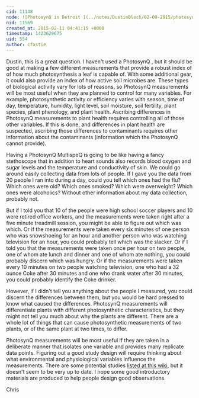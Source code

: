 ```yaml
---
cid: 11148
node: ![PhotosynQ in Detroit ](../notes/DustinBlock/02-09-2015/photosynq-in-detroit)
nid: 11569
created_at: 2015-02-11 04:41:15 +0000
timestamp: 1423629675
uid: 554
author: cfastie
---
```


Dustin, this is a great question. I haven't used a PhotosynQ , but it should be good at making a few different measurements that provide a robust index of of how much photosynthesis a leaf is capable of. With some additional gear, it could also provide an index of how active soil microbes are. These types of biological activity vary for lots of reasons, so PhotosynQ measurements will be most useful when they are planned to control for many variables. For example, photosynthetic activity or efficiency varies with season, time of day, temperature, humidity, light level, soil moisture, soil fertility, plant species, plant phenology, and plant health. Ascribing differences in PhotosynQ measurements to plant health requires controlling all of those other variables. If this is done, and differences in plant health are suspected, ascribing those differences to contaminants requires other information about the contaminants (information which the PhotosynQ cannot provide). 

Having a PhotosynQ MultispeQ is going to be like having a fancy stethoscope that in addition to heart sounds also records blood oxygen and sugar levels and the temperature and conductivity of skin. We could go around easily collecting data from lots of people. If I gave you the data from 20 people I ran into during a day, could you tell which ones had the flu? Which ones were old? Which ones smoked? Which were overweight? Which ones were alcoholics?  Without other information about my data collection, probably not. 

But if I told you that 10 of the people were high school soccer players and 10 were retired office workers, and the measurements were taken right after a five minute treadmill session, you might be able to figure out which was which.  Or if the measurements were taken every six minutes of one person who was snowshoeing for an hour and another person who was watching television for an hour, you could probably tell which was the slacker. Or if I told you that the measurements were taken once per hour on two people, one of whom ate lunch and dinner and one of whom ate nothing, you could probably discern which was hungry. Or if the measurements were taken every 10 minutes on two people watching television, one who had a 32 ounce Coke after 30 minutes and one who drank water after 30 minutes, you could probably identify the Coke drinker.

However, if I didn't tell you anything about the people I measured, you could discern the differences between them, but you would be hard pressed to know what caused the differences. PhotosynQ measurements will differentiate plants with different photosynthetic characteristics, but they might not tell you much about why the plants are different. There are a whole lot of things that can cause photosynthetic measurements of two plants, or of the same plant at two times, to differ.

PhotosynQ measurements will be most useful if they are taken in a deliberate manner that isolates one variable and provides many replicate data points. Figuring out a good study design will require thinking about what environmental and physiological variables influence the measurements. There are some potential studies [listed at this wiki](https://opendesignengine.net/projects/photosynq/wiki), but it doesn't seem to be very up to date. I hope some good introductory materials are produced to help people design good observations.

Chris